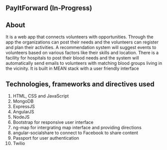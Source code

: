 ## PayItForward (In-Progress)

## About
It is a web app that connects volunteers with opportunities. Through the app the organizations can post their needs and the volunteers can register and plan their activities. A recommendation system will suggest events to volunteers based on various factors like their skills and location. There is a facility for hospitals to post their blood needs and the system will automatically send emails to volunteers with matching blood groups living in the vicinity.
It is built in MEAN stack with a user friendly interface

## Technologies, frameworks and directives used
1. HTML, CSS and JavaScript
2. MongoDB
3. ExpressJS
4. AngularJS
5. NodeJS
6. Bootstrap for responsive user interface
7. ng-map for intergrating map interface and providing directions
8. angular-socialshare to connect to Facebook to share content
9. Passport for user authentication
10. Twilio
